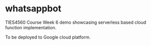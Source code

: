 # whatsappbot
 
TIES4560 Course Week 6 demo showcasing serverless based cloud function implementation.

To be deployed to Google cloud platform.


